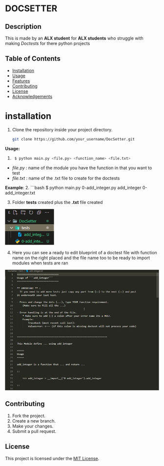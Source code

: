 # DOCSETTER

## Description
This is made by an **ALX student** for **ALX students** who struggle with making *Doctests* for there python projects

## Table of Contents

- [Installation](#installation)
- [Usage](#usage)
- [Features](#features)
- [Contributing](#contributing)
- [License](#license)
- [Acknowledgements](#acknowledgements)


# installation

1. Clone the repository inside your project directory.
	```bash
	git clone https://github.com/your_username/DocSetter.git

**Usage:**
1. ```bash
	$ python main.py <file.py> <function_name> <file.txt>
- *file.py* : name of the module you have the function in that you want to test
- *file.txt* : name of the .txt file to create for the doctests

**Example**:
2. ```bash
	$ python main.py 0-add_integer.py add_integer 0-add_integer.txt

3.  Folder **tests** created plus the **.txt** file created

![picture shows a new directory created](/images/tests_created.png)

4. Here you can see a ready to edit blueprint of a doctest file with function name
	on the right placed and the file name too to be ready to import modules when tests are ran

![picture of a text file](/images/txt_file.png)


## Contributing

1. Fork the project.
2. Create a new branch.
3. Make your changes.
4. Submit a pull request.


## License

This project is licensed under the [MIT License](LICENSE).


<!-- ** IMPORTANT ** :
- If you need to add more tests just copy any part from (::) to the next (::) and past
it underneath your last test.

- Press and change the dots (...), type YOUR function requirement.
	(Make sure to fill all the ...)

- Error handling is at the end of the file.
	* Make sure to add (:) a colon after your Error name its a MOST.
	Example:
		Traceback (most recent call last):
		ValueError: <--- (if this colon is missing doctest will not process your code) -->